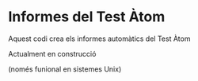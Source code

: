 # Informes del Test Àtom
Aquest codi crea els informes automàtics del Test Àtom

Actualment en construcció

(només funional en sistemes Unix)
